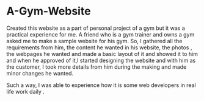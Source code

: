 # A-Gym-Website

Created this website as a part of personal project of a gym but it was a practical experience for me. A friend who 
is a gym trainer and owns a gym asked me to make a sample website for his gym. So, I gathered all the requirements 
from him, the content he wanted in his website, the photos , the webpages he wanted and made a basic layout of it 
and showed it to him and when he approved of it,I started designing the website and with him as the customer, I took
more details from him during the making and made minor changes he wanted.

Such a way, I was able to experience how it is some web developers in real life work daily .
